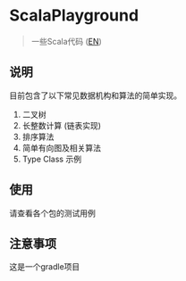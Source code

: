 # ScalaPlayground
> 一些Scala代码 ([EN](./README.md)) 

## 说明
目前包含了以下常见数据机构和算法的简单实现。

1. 二叉树
2. 长整数计算 (链表实现)
3. 排序算法  
4. 简单有向图及相关算法
5. Type Class 示例

## 使用
请查看各个包的测试用例

## 注意事项
这是一个gradle项目